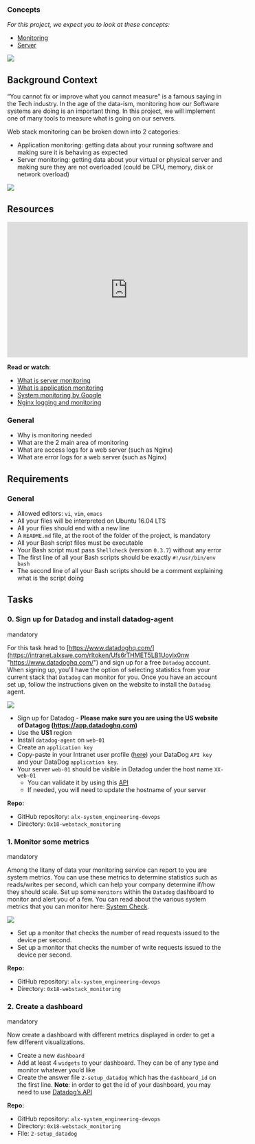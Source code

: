 ### Concepts

_For this project, we expect you to look at these concepts:_

-   [Monitoring](https://intranet.alxswe.com/concepts/13)
-   [Server](https://intranet.alxswe.com/concepts/67)

![](https://s3.amazonaws.com/intranet-projects-files/holbertonschool-sysadmin_devops/281/hb3pAsO.png)

## Background Context

“You cannot fix or improve what you cannot measure” is a famous saying in the Tech industry. In the age of the data-ism, monitoring how our Software systems are doing is an important thing. In this project, we will implement one of many tools to measure what is going on our servers.

Web stack monitoring can be broken down into 2 categories:

-   Application monitoring: getting data about your running software and making sure it is behaving as expected
-   Server monitoring: getting data about your virtual or physical server and making sure they are not overloaded (could be CPU, memory, disk or network overload)

![](https://s3.amazonaws.com/intranet-projects-files/holbertonschool-sysadmin_devops/281/ktCXnhE.jpg)

## Resources

<iframe width="560" height="315" src="https://www.youtube-nocookie.com/embed/vSL9y29yYQ4?si=beErnaWagNetxMLj" title="YouTube video player" frameborder="0" allow="accelerometer; autoplay; clipboard-write; encrypted-media; gyroscope; picture-in-picture; web-share" allowfullscreen></iframe>

**Read or watch**:

-   [What is server monitoring](https://intranet.alxswe.com/rltoken/km_XUDAfXEBoXZQsIWEo5Q "What is server monitoring")
-   [What is application monitoring](https://intranet.alxswe.com/rltoken/z9jsikINjrsUo2QY5_Xz8g "What is application monitoring")
-   [System monitoring by Google](https://intranet.alxswe.com/rltoken/_8KIbIUNzMgKi_LiGMBWAw "System monitoring by Google")
-   [Nginx logging and monitoring](https://intranet.alxswe.com/rltoken/V3GsrDcMHPdgrizShj4RCg "Nginx logging and monitoring")


### General

-   Why is monitoring needed
-   What are the 2 main area of monitoring
-   What are access logs for a web server (such as Nginx)
-   What are error logs for a web server (such as Nginx)


## Requirements

### General

-   Allowed editors: `vi`, `vim`, `emacs`
-   All your files will be interpreted on Ubuntu 16.04 LTS
-   All your files should end with a new line
-   A `README.md` file, at the root of the folder of the project, is mandatory
-   All your Bash script files must be executable
-   Your Bash script must pass `Shellcheck` (version `0.3.7`) without any error
-   The first line of all your Bash scripts should be exactly `#!/usr/bin/env bash`
-   The second line of all your Bash scripts should be a comment explaining what is the script doing


## Tasks

### 0\. Sign up for Datadog and install datadog-agent

mandatory

For this task head to [https://www.datadoghq.com/](https://intranet.alxswe.com/rltoken/Ufs6rTHMET5LB1Uoylx0nw "https://www.datadoghq.com/") and sign up for a free `Datadog` account. When signing up, you’ll have the option of selecting statistics from your current stack that `Datadog` can monitor for you. Once you have an account set up, follow the instructions given on the website to install the `Datadog` agent.

![](https://s3.amazonaws.com/alx-intranet.hbtn.io/uploads/medias/2019/6/6b0ea6345a6375437845.png?X-Amz-Algorithm=AWS4-HMAC-SHA256&X-Amz-Credential=AKIARDDGGGOUSBVO6H7D%2F20240214%2Fus-east-1%2Fs3%2Faws4_request&X-Amz-Date=20240214T214312Z&X-Amz-Expires=86400&X-Amz-SignedHeaders=host&X-Amz-Signature=a1bd70db237693bbee259cad13fc9e37891f653943e68744d465b875817533a7)

-   Sign up for Datadog - **Please make sure you are using the US website of Datagog (https://app.datadoghq.com)**
-   Use the **US1** region
-   Install `datadog-agent` on `web-01`
-   Create an `application key`
-   Copy-paste in your Intranet user profile ([here](https://intranet.alxswe.com/rltoken/elXu5CcaGpeK7GxerBb7wQ "here")) your DataDog `API key` and your DataDog `application key`.
-   Your server `web-01` should be visible in Datadog under the host name `XX-web-01`
    -   You can validate it by using this [API](https://intranet.alxswe.com/rltoken/5BtVPmgzhb96y7jZDGGHOQ "API")
    -   If needed, you will need to update the hostname of your server

**Repo:**

-   GitHub repository: `alx-system_engineering-devops`
-   Directory: `0x18-webstack_monitoring`

### 1\. Monitor some metrics

mandatory

Among the litany of data your monitoring service can report to you are system metrics. You can use these metrics to determine statistics such as reads/writes per second, which can help your company determine if/how they should scale. Set up some `monitors` within the `Datadog` dashboard to monitor and alert you of a few. You can read about the various system metrics that you can monitor here: [System Check](https://intranet.alxswe.com/rltoken/4RPOEVDTqKXuvyU4Gkj2Bw "System Check").

![](https://s3.amazonaws.com/alx-intranet.hbtn.io/uploads/medias/2019/6/6a4551974aadc181e97a.png?X-Amz-Algorithm=AWS4-HMAC-SHA256&X-Amz-Credential=AKIARDDGGGOUSBVO6H7D%2F20240214%2Fus-east-1%2Fs3%2Faws4_request&X-Amz-Date=20240214T214312Z&X-Amz-Expires=86400&X-Amz-SignedHeaders=host&X-Amz-Signature=bb3df34c0f42f8d3399ecfc33a76bffedeb3ea1b5d611ea64bb0a74b59577766)

-   Set up a monitor that checks the number of read requests issued to the device per second.
-   Set up a monitor that checks the number of write requests issued to the device per second.

**Repo:**

-   GitHub repository: `alx-system_engineering-devops`
-   Directory: `0x18-webstack_monitoring`

### 2\. Create a dashboard

mandatory

Now create a dashboard with different metrics displayed in order to get a few different visualizations.

-   Create a new `dashboard`
-   Add at least 4 `widgets` to your dashboard. They can be of any type and monitor whatever you’d like
-   Create the answer file `2-setup_datadog` which has the `dashboard_id` on the first line. **Note**: in order to get the id of your dashboard, you may need to use [Datadog’s API](https://intranet.alxswe.com/rltoken/QhlPcQqUocwWcOkZ9s4mWQ "Datadog's API")

**Repo:**

-   GitHub repository: `alx-system_engineering-devops`
-   Directory: `0x18-webstack_monitoring`
-   File: `2-setup_datadog`
